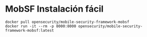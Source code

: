 # MobSF Instalación fácil

```
docker pull opensecurity/mobile-security-framework-mobsf
docker run -it --rm -p 8000:8000 opensecurity/mobile-security-framework-mobsf:latest
```